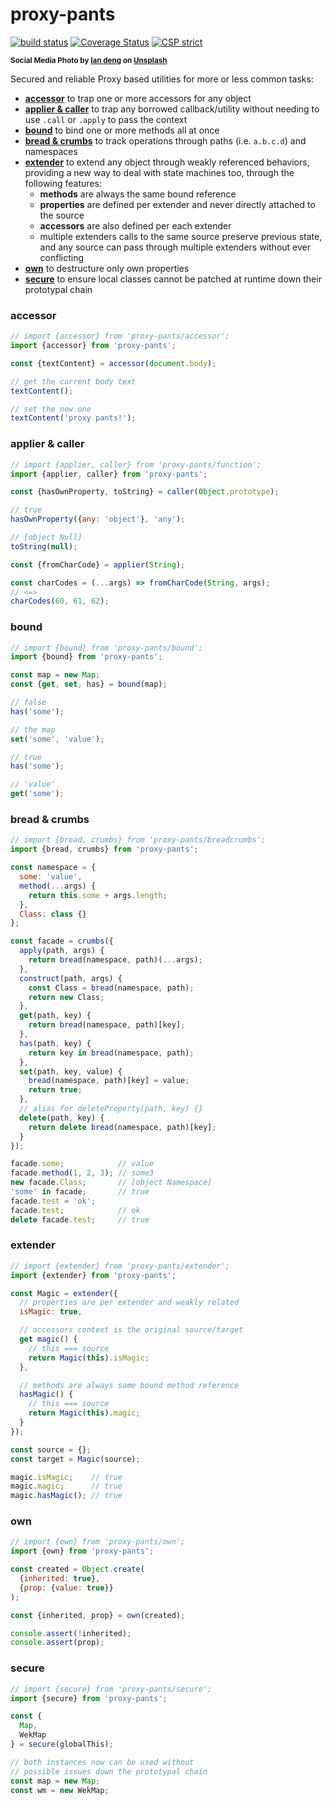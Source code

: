 # proxy-pants

[![build status](https://github.com/WebReflection/proxy-pants/actions/workflows/node.js.yml/badge.svg)](https://github.com/WebReflection/proxy-pants/actions) [![Coverage Status](https://coveralls.io/repos/github/WebReflection/proxy-pants/badge.svg?branch=main)](https://coveralls.io/github/WebReflection/proxy-pants?branch=main) [![CSP strict](https://webreflection.github.io/csp/strict.svg)](https://webreflection.github.io/csp/#-csp-strict)

<sup>**Social Media Photo by [lan deng](https://unsplash.com/@landall) on [Unsplash](https://unsplash.com/)**</sup>  

Secured and reliable Proxy based utilities for more or less common tasks:

  * **[accessor](#accessor)** to trap one or more accessors for any object
  * **[applier & caller](#applier--caller)** to trap any borrowed callback/utility without needing to use `.call` or `.apply` to pass the context
  * **[bound](#bound)** to bind one or more methods all at once
  * **[bread & crumbs](#bread--crumbs)** to track operations through paths (i.e. `a.b.c.d`) and namespaces
  * **[extender](#extender)** to extend any object through weakly referenced behaviors, providing a new way to deal with state machines too, through the following features:
    * **methods** are always the same bound reference
    * **properties** are defined per extender and never directly attached to the source
    * **accessors** are also defined per each extender
    * multiple extenders calls to the same source preserve previous state, and any source can pass through multiple extenders without ever conflicting
  * **[own](#own)** to destructure only own properties
  * **[secure](#secure)** to ensure local classes cannot be patched at runtime down their prototypal chain



### accessor

```js
// import {accessor} from 'proxy-pants/accessor';
import {accessor} from 'proxy-pants';

const {textContent} = accessor(document.body);

// get the current body text
textContent();

// set the new one
textContent('proxy pants!');
```



### applier & caller

```js
// import {applier, caller} from 'proxy-pants/function';
import {applier, caller} from 'proxy-pants';

const {hasOwnProperty, toString} = caller(Object.prototype);

// true
hasOwnProperty({any: 'object'}, 'any');

// [object Null]
toString(null);

const {fromCharCode} = applier(String);

const charCodes = (...args) => fromCharCode(String, args);
// <=>
charCodes(60, 61, 62);
```



### bound

```js
// import {bound} from 'proxy-pants/bound';
import {bound} from 'proxy-pants';

const map = new Map;
const {get, set, has} = bound(map);

// false
has('some');

// the map
set('some', 'value');

// true
has('some');

// 'value'
get('some');
```



### bread & crumbs

```js
// import {bread, crumbs} from 'proxy-pants/breadcrumbs';
import {bread, crumbs} from 'proxy-pants';

const namespace = {
  some: 'value',
  method(...args) {
    return this.some + args.length;
  },
  Class: class {}
};

const facade = crumbs({
  apply(path, args) {
    return bread(namespace, path)(...args);
  },
  construct(path, args) {
    const Class = bread(namespace, path);
    return new Class;
  },
  get(path, key) {
    return bread(namespace, path)[key];
  },
  has(path, key) {
    return key in bread(namespace, path);
  },
  set(path, key, value) {
    bread(namespace, path)[key] = value;
    return true;
  },
  // alias for deleteProperty(path, key) {}
  delete(path, key) {
    return delete bread(namespace, path)[key];
  }
});

facade.some;            // value
facade.method(1, 2, 3); // some3
new facade.Class;       // [object Namespace]
'some' in facade;       // true
facade.test = 'ok';
facade.test;            // ok
delete facade.test;     // true
```



### extender

```js
// import {extender} from 'proxy-pants/extender';
import {extender} from 'proxy-pants';

const Magic = extender({
  // properties are per extender and weakly related
  isMagic: true,

  // accessors context is the original source/target
  get magic() {
    // this === source
    return Magic(this).isMagic;
  },

  // methods are always same bound method reference
  hasMagic() {
    // this === source
    return Magic(this).magic;
  }
});

const source = {};
const target = Magic(source);

magic.isMagic;    // true
magic.magic;      // true
magic.hasMagic(); // true
```



### own

```js
// import {own} from 'proxy-pants/own';
import {own} from 'proxy-pants';

const created = Object.create(
  {inherited: true},
  {prop: {value: true}}
);

const {inherited, prop} = own(created);

console.assert(!inherited);
console.assert(prop);
```



### secure

```js
// import {secure} from 'proxy-pants/secure';
import {secure} from 'proxy-pants';

const {
  Map,
  WekMap
} = secure(globalThis);

// both instances now can be used without
// possible issues down the prototypal chain
const map = new Map;
const wm = new WekMap;
```
